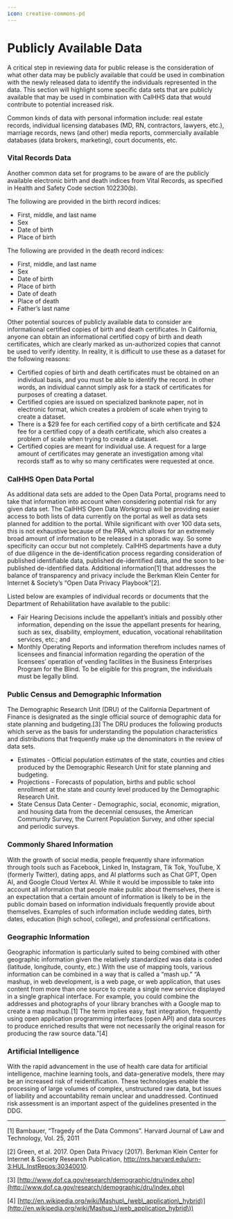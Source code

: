 ```yaml
---
icon: creative-commons-pd
---
```


# Publicly Available Data

A critical step in reviewing data for public release is the consideration of what other data may be publicly available that could be used in combination with the newly released data to identify the individuals represented in the data. This section will highlight some specific data sets that are publicly available that may be used in combination with CalHHS data that would contribute to potential increased risk.

Common kinds of data with personal information include: real estate records, individual licensing databases (MD, RN, contractors, lawyers, etc.), marriage records, news (and other) media reports, commercially available databases (data brokers, marketing), court documents, etc.

### Vital Records Data

Another common data set for programs to be aware of are the publicly available electronic birth and death indices from Vital Records, as specified in Health and Safety Code section 102230(b).

The following are provided in the birth record indices:

* First, middle, and last name
* Sex
* Date of birth
* Place of birth

The following are provided in the death record indices:

* First, middle, and last name
* Sex
* Date of birth
* Place of birth
* Date of death
* Place of death
* Father’s last name

Other potential sources of publicly available data to consider are informational certified copies of birth and death certificates. In California, anyone can obtain an informational certified copy of birth and death certificates, which are clearly marked as un-authorized copies that cannot be used to verify identity. In reality, it is difficult to use these as a dataset for the following reasons:

* Certified copies of birth and death certificates must be obtained on an individual basis, and you must be able to identify the record. In other words, an individual cannot simply ask for a stack of certificates for purposes of creating a dataset.
* Certified copies are issued on specialized banknote paper, not in electronic format, which creates a problem of scale when trying to create a dataset.
* There is a $29 fee for each certified copy of a birth certificate and $24 fee for a certified copy of a death certificate, which also creates a problem of scale when trying to create a dataset.
* Certified copies are meant for individual use. A request for a large amount of certificates may generate an investigation among vital records staff as to why so many certificates were requested at once.

### CalHHS Open Data Portal

As additional data sets are added to the Open Data Portal, programs need to take that information into account when considering potential risk for any given data set. The CalHHS Open Data Workgroup will be providing easier access to both lists of data currently on the portal as well as data sets planned for addition to the portal. While significant with over 100 data sets, this is not exhaustive because of the PRA, which allows for an extremely broad amount of information to be released in a sporadic way. So some specificity can occur but not completely. CalHHS departments have a duty of due diligence in the de-identification process regarding consideration of published identifiable data, published de-identified data, and the soon to be published de-identified data. Additional information\[1] that addresses the balance of transparency and privacy include the Berkman Klein Center for Internet & Society’s “Open Data Privacy Playbook”\[2].

Listed below are examples of individual records or documents that the Department of Rehabilitation have available to the public:

* Fair Hearing Decisions include the appellant’s initials and possibly other information, depending on the issue the appellant presents for hearing, such as sex, disability, employment, education, vocational rehabilitation services, etc.; and
* Monthly Operating Reports and information therefrom includes names of licensees and financial information regarding the operation of the licensees’ operation of vending facilities in the Business Enterprises Program for the Blind. To be eligible for this program, the individuals must be legally blind.

### Public Census and Demographic Information

The Demographic Research Unit (DRU) of the California Department of Finance is designated as the single official source of demographic data for state planning and budgeting.\[3] The DRU produces the following products which serve as the basis for understanding the population characteristics and distributions that frequently make up the denominators in the review of data sets.

* Estimates - Official population estimates of the state, counties and cities produced by the Demographic Research Unit for state planning and budgeting.
* Projections - Forecasts of population, births and public school enrollment at the state and county level produced by the Demographic Research Unit.
* State Census Data Center - Demographic, social, economic, migration, and housing data from the decennial censuses, the American Community Survey, the Current Population Survey, and other special and periodic surveys.

### Commonly Shared Information

With the growth of social media, people frequently share information through tools such as Facebook, Linked In, Instagram, Tik Tok, YouTube, X (formerly Twitter), dating apps, and AI platforms such as Chat GPT, Open AI, and Google Cloud Vertex AI. While it would be impossible to take into account all information that people make public about themselves, there is an expectation that a certain amount of information is likely to be in the public domain based on information individuals frequently provide about themselves. Examples of such information include wedding dates, birth dates, education (high school, college), and professional certifications.

### Geographic Information

Geographic information is particularly suited to being combined with other geographic information given the relatively standardized was data is coded (latitude, longitude, county, etc.) With the use of mapping tools, various information can be combined in a way that is called a “mash up.” “A mashup, in web development, is a web page, or web application, that uses content from more than one source to create a single new service displayed in a single graphical interface. For example, you could combine the addresses and photographs of your library branches with a Google map to create a map mashup.\[1] The term implies easy, fast integration, frequently using open application programming interfaces (open API) and data sources to produce enriched results that were not necessarily the original reason for producing the raw source data.”\[4]

### Artificial Intelligence

With the rapid advancement in the use of health care data for artificial intelligence, machine learning tools, and data-generative models, there may be an increased risk of reidentification. These technologies enable the processing of large volumes of complex, unstructured raw data, but issues of liability and accountability remain unclear and unaddressed. Continued risk assessment is an important aspect of the guidelines presented in the DDG.

***

\[1] Bambauer, “Tragedy of the Data Commons”. Harvard Journal of Law and Technology, Vol. 25, 2011

\[2] Green, et al. 2017. Open Data Privacy (2017). Berkman Klein Center for Internet & Society Research Publication, http://nrs.harvard.edu/urn-3:HUL.InstRepos:30340010.

\[3] [http://www.dof.ca.gov/research/demographic/dru/index.php](http://www.dof.ca.gov/research/demographic/dru/index.php)

\[4] [http://en.wikipedia.org/wiki/Mashup\_(web\_application\_hybrid)](http://en.wikipedia.org/wiki/Mashup_\(web_application_hybrid\))
